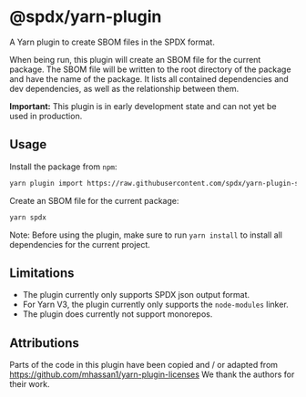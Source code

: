<!--
SPDX-FileCopyrightText: 2023 SPDX contributors

SPDX-License-Identifier: CC0-1.0
-->

# @spdx/yarn-plugin

A Yarn plugin to create SBOM files in the SPDX format.

When being run, this plugin will create an SBOM file for the current package.
The SBOM file will be written to the root directory of the package and have the name of the package.
It lists all contained dependencies and dev dependencies, as well as the relationship between them.

**Important:** This plugin is in early development state and can not yet be used in production.

## Usage
Install the package from `npm`:
```sh
yarn plugin import https://raw.githubusercontent.com/spdx/yarn-plugin-spdx/main/bundles/@yarnpkg/plugin-spdx.js
```

Create an SBOM file for the current package:
```sh
yarn spdx
```

Note: Before using the plugin, make sure to run `yarn install` to install all dependencies for the current project.

## Limitations
- The plugin currently only supports SPDX json output format.
- For Yarn V3, the plugin currently only supports the `node-modules` linker.
- The plugin does currently not support monorepos.

## Attributions
Parts of the code in this plugin have been copied and / or adapted from https://github.com/mhassan1/yarn-plugin-licenses
We thank the authors for their work.
